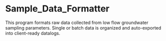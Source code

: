 # Sample_Data_Formatter
This program formats raw data collected from low flow groundwater sampling parameters. Single or batch data is organized and auto-exported into client-ready datalogs.
